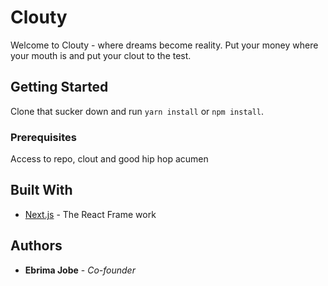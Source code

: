 # Clouty

Welcome to Clouty - where dreams become reality. Put your money where your mouth is and put your clout to the test.

## Getting Started

Clone that sucker down and run `yarn install` or `npm install`.

### Prerequisites

Access to repo, clout and good hip hop acumen

## Built With

- [Next.js](https://github.com/zeit/next.js) - The React Frame work

## Authors

- **Ebrima Jobe** - _Co-founder_ 
